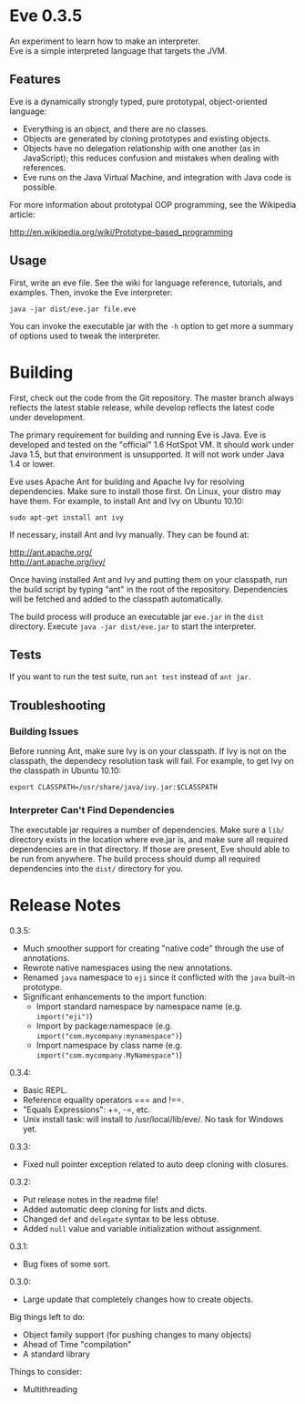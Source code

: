 Eve 0.3.5
=========

An experiment to learn how to make an interpreter.<br>
Eve is a simple interpreted language that targets the JVM.

Features
--------
Eve is a dynamically strongly typed, pure prototypal, object-oriented language:

* Everything is an object, and there are no classes.
* Objects are generated by cloning prototypes and existing objects.
* Objects have no delegation relationship with one another (as in 
  JavaScript); this reduces confusion and mistakes when dealing with
  references.
* Eve runs on the Java Virtual Machine, and integration with Java code is
  possible.
  
For more information about prototypal OOP programming, see the Wikipedia
article:

<http://en.wikipedia.org/wiki/Prototype-based_programming>

Usage
-----
First, write an eve file. See the wiki for language reference, tutorials, and
examples. Then, invoke the Eve interpreter:

    java -jar dist/eve.jar file.eve
    
You can invoke the executable jar with the `-h` option to get more a summary
of options used to tweak the interpreter.

Building
========
First, check out the code from the Git repository. The master branch always
reflects the latest stable release, while develop reflects the latest code
under development.

The primary requirement for building and running Eve is Java. Eve is developed
and tested on the "official" 1.6 HotSpot VM. It should work under Java 1.5, but
that environment is unsupported. It will not work under Java 1.4 or lower.

Eve uses Apache Ant for building and Apache Ivy for resolving dependencies.
Make sure to install those first. On Linux, your distro may have them.
For example, to install Ant and Ivy on Ubuntu 10.10:

    sudo apt-get install ant ivy
    
If necessary, install Ant and Ivy manually. They can be found at:

<http://ant.apache.org/><br/>
<http://ant.apache.org/ivy/>

Once having installed Ant and Ivy and putting them on your classpath, run the
build script by typing "ant" in the root of the repository. Dependencies will
be fetched and added to the classpath automatically.

The build process will produce an executable jar `eve.jar` in the `dist`
directory. Execute `java -jar dist/eve.jar` to start the interpreter.

Tests
-----
If you want to run the test suite, run `ant test` instead of `ant jar`.

Troubleshooting
---------------
### Building Issues ###
Before running Ant, make sure Ivy is on your classpath. If Ivy is not on the
classpath, the dependecy resolution task will fail. For example, to get Ivy on
the classpath in Ubuntu 10.10:

`export CLASSPATH=/usr/share/java/ivy.jar:$CLASSPATH`

### Interpreter Can't Find Dependencies ###
The executable jar requires a number of dependencies. Make sure a `lib/`
directory exists in the location where eve.jar is, and make sure
all required dependencies are in that directory. If those are present, Eve
should able to be run from anywhere. The build process should dump all required
dependencies into the `dist/` directory for you.

Release Notes
=============
0.3.5:

* Much smoother support for creating "native code" through the use of annotations.
* Rewrote native namespaces using the new annotations.
* Renamed `java` namespace to `eji` since it conflicted with the `java` built-in prototype.
* Significant enhancements to the import function:
    * Import standard namespace by namespace name (e.g. `import("eji")`)
    * Import by package:namespace (e.g. `import("com.mycompany:mynamespace")`)
    * Import namespace by class name (e.g. `import("com.mycompany.MyNamespace")`)

0.3.4:

* Basic REPL.
* Reference equality operators === and !==.
* "Equals Expressions": +=, -=, etc.
* Unix install task: will install to /usr/local/lib/eve/. No task for Windows yet.

0.3.3:

* Fixed null pointer exception related to auto deep cloning with closures.

0.3.2:

* Put release notes in the readme file!
* Added automatic deep cloning for lists and dicts.
* Changed `def` and `delegate` syntax to be less obtuse.
* Added `null` value and variable initialization without assignment.

0.3.1:

* Bug fixes of some sort.

0.3.0:

* Large update that completely changes how to create objects.

Big things left to do:

* Object family support (for pushing changes to many objects)
* Ahead of Time "compilation"
* A standard library

Things to consider:

* Multithreading
